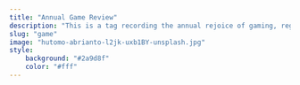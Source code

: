 ```yaml
---
title: "Annual Game Review"
description: "This is a tag recording the annual rejoice of gaming, regurgitating and reaping."
slug: "game"
image: "hutomo-abrianto-l2jk-uxb1BY-unsplash.jpg"
style:
    background: "#2a9d8f"
    color: "#fff"
---
```

